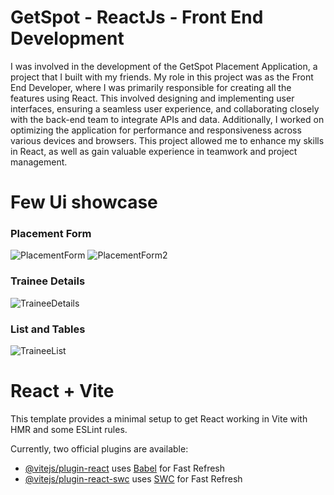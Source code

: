 # GetSpot - ReactJs - Front End Development

I was involved in the development of the GetSpot Placement Application, a project that I built with my friends. My role in this project was as the Front End Developer, where I was primarily responsible for creating all the features using React. This involved designing and implementing user interfaces, ensuring a seamless user experience, and collaborating closely with the back-end team to integrate APIs and data. Additionally, I worked on optimizing the application for performance and responsiveness across various devices and browsers. This project allowed me to enhance my skills in React, as well as gain valuable experience in teamwork and project management.

# Few Ui showcase
### Placement Form
![PlacementForm](https://firebasestorage.googleapis.com/v0/b/getspot-app.appspot.com/o/form.png?alt=media&token=5cf2479c-7b50-430d-928d-72831283f6bb)
![PlacementForm2](https://firebasestorage.googleapis.com/v0/b/getspot-app.appspot.com/o/form2.png?alt=media&token=61038e4f-aaaa-4049-a2bf-22808560505c)

### Trainee Details
![TraineeDetails](https://firebasestorage.googleapis.com/v0/b/getspot-app.appspot.com/o/trainee%20details.png?alt=media&token=d61e49c4-c2c5-4b14-ad21-e8be76cf2a4e)

### List and Tables
![TraineeList](https://firebasestorage.googleapis.com/v0/b/getspot-app.appspot.com/o/list%20and%20tables.png?alt=media&token=b7f553a1-8652-4ef7-95ee-4f170feaf4f9)


# React + Vite

This template provides a minimal setup to get React working in Vite with HMR and some ESLint rules.

Currently, two official plugins are available:

- [@vitejs/plugin-react](https://github.com/vitejs/vite-plugin-react/blob/main/packages/plugin-react/README.md) uses [Babel](https://babeljs.io/) for Fast Refresh
- [@vitejs/plugin-react-swc](https://github.com/vitejs/vite-plugin-react-swc) uses [SWC](https://swc.rs/) for Fast Refresh
